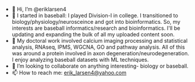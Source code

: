- 👋 Hi, I’m @eriklarsen4
- 👀 I started in baseball: I played Division-I in college. I transitioned to biology/physiology/neurosceince and got into bioinformatics. So, my interests are baseball informatics/research and bioinformatics. I'll be updating and expanding the bulk of all my uploaded content soon.
- 🌱 My doctoral work involved calcium imaging processing and statistical analysis, RNAseq, IPMS, WGCNA, GO and pathway analysis. All of this was around a protein involved in axon degeneration/neurodegeneration. I enjoy analyzing baseball datasets with ML techniques.
- 💞️ I’m looking to collaborate on anything interesting- biology or baseball.
- 📫 How to reach me: erik_larsen4@yahoo.com

<!---
eriklarsen4/eriklarsen4 is a ✨ special ✨ repository because its `README.md` (this file) appears on your GitHub profile.
You can click the Preview link to take a look at your changes.
--->
